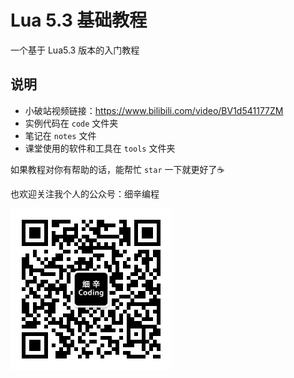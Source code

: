 # Lua 5.3 基础教程

一个基于 Lua5.3 版本的入门教程

## 说明

- 小破站视频链接：https://www.bilibili.com/video/BV1d541177ZM
- 实例代码在 `code` 文件夹
- 笔记在 `notes` 文件
- 课堂使用的软件和工具在 `tools` 文件夹



如果教程对你有帮助的话，能帮忙 `star` 一下就更好了:coffee:

也欢迎关注我个人的公众号：细辛编程

![细辛编程](wechat/qrcode_for_gh_2e37faeb0fd2_258.jpg)